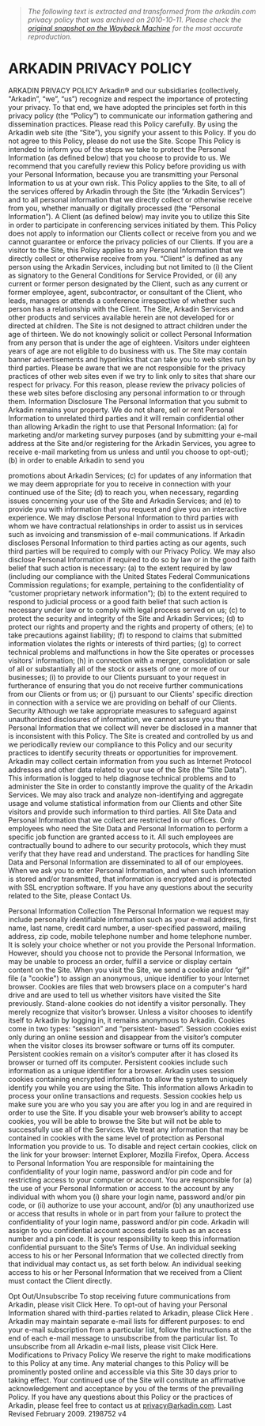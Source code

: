 > *The following text is extracted and transformed from the arkadin.com privacy policy that was archived on 2010-10-11. Please check the [original snapshot on the Wayback Machine](https://web.archive.org/web/20101011113355id_/http%3A//www.arkadin.com/documents/en/ArkadinPrivacyPolicy.pdf) for the most accurate reproduction.*

# ARKADIN PRIVACY POLICY

ARKADIN PRIVACY POLICY
Arkadin® and our subsidiaries (collectively, "Arkadin”, “we”, “us”) recognize and respect the
importance of protecting your privacy. To that end, we have adopted the principles set forth
in this privacy policy (the “Policy”) to communicate our information gathering and
dissemination practices.
Please read this Policy carefully. By using the Arkadin web site (the “Site”), you signify your
assent to this Policy. If you do not agree to this Policy, please do not use the Site.
Scope
This Policy is intended to inform you of the steps we take to protect the Personal Information
(as defined below) that you choose to provide to us. We recommend that you carefully
review this Policy before providing us with your Personal Information, because you are
transmitting your Personal Information to us at your own risk.
This Policy applies to the Site, to all of the services offered by Arkadin through the Site (the
“Arkadin Services”) and to all personal information that we directly collect or otherwise
receive from you, whether manually or digitally processed (the “Personal Information”). A
Client (as defined below) may invite you to utilize this Site in order to participate in
conferencing services initiated by them. This Policy does not apply to information our Clients
collect or receive from you and we cannot guarantee or enforce the privacy policies of our
Clients. If you are a visitor to the Site, this Policy applies to any Personal Information that we
directly collect or otherwise receive from you. “Client” is defined as any person using the
Arkadin Services, including but not limited to (i) the Client as signatory to the General
Conditions for Service Provided, or (ii) any current or former person designated by the Client,
such as any current or former employee, agent, subcontractor, or consultant of the Client,
who leads, manages or attends a conference irrespective of whether such person has a
relationship with the Client.
The Site, Arkadin Services and other products and services available herein are not
developed for or directed at children. The Site is not designed to attract children under the
age of thirteen. We do not knowingly solicit or collect Personal Information from any person
that is under the age of eighteen. Visitors under eighteen years of age are not eligible to do
business with us.
The Site may contain banner advertisements and hyperlinks that can take you to web sites
run by third parties. Please be aware that we are not responsible for the privacy practices of
other web sites even if we try to link only to sites that share our respect for privacy. For this
reason, please review the privacy policies of these web sites before disclosing any personal
information to or through them.
Information Disclosure
The Personal Information that you submit to Arkadin remains your property. We do not
share, sell or rent Personal Information to unrelated third parties and it will remain
confidential other than allowing Arkadin the right to use that Personal Information: (a) for
marketing and/or marketing survey purposes (and by submitting your e-mail address at the
Site and/or registering for the Arkadin Services, you agree to receive e-mail marketing from
us unless and until you choose to opt-out); (b) in order to enable Arkadin to send you


promotions about Arkadin Services; (c) for updates of any information that we may deem
appropriate for you to receive in connection with your continued use of the Site; (d) to reach
you, when necessary, regarding issues concerning your use of the Site and Arkadin
Services; and (e) to provide you with information that you request and give you an interactive
experience.
We may disclose Personal Information to third parties with whom we have contractual
relationships in order to assist us in services such as invoicing and transmission of e-mail
communications. If Arkadin discloses Personal Information to third parties acting as our
agents, such third parties will be required to comply with our Privacy Policy.
We may also disclose Personal Information if required to do so by law or in the good faith
belief that such action is necessary: (a) to the extent required by law (including our
compliance with the United States Federal Communications Commission regulations; for
example, pertaining to the confidentiality of “customer proprietary network information”); (b)
to the extent required to respond to judicial process or a good faith belief that such action is
necessary under law or to comply with legal process served on us; (c) to protect the security
and integrity of the Site and Arkadin Services; (d) to protect our rights and property and the
rights and property of others; (e) to take precautions against liability; (f) to respond to claims
that submitted information violates the rights or interests of third parties; (g) to correct
technical problems and malfunctions in how the Site operates or processes visitors'
information; (h) in connection with a merger, consolidation or sale of all or substantially all of
the stock or assets of one or more of our businesses; (i) to provide to our Clients pursuant to
your request in furtherance of ensuring that you do not receive further communications from
our Clients or from us; or (j) pursuant to our Clients' specific direction in connection with a
service we are providing on behalf of our Clients.
Security
Although we take appropriate measures to safeguard against unauthorized disclosures of
information, we cannot assure you that Personal Information that we collect will never be
disclosed in a manner that is inconsistent with this Policy. The Site is created and controlled
by us and we periodically review our compliance to this Policy and our security practices to
identify security threats or opportunities for improvement.
Arkadin may collect certain information from you such as Internet Protocol addresses and
other data related to your use of the Site (the “Site Data”). This information is logged to help
diagnose technical problems and to administer the Site in order to constantly improve the
quality of the Arkadin Services. We may also track and analyze non-identifying and
aggregate usage and volume statistical information from our Clients and other Site visitors
and provide such information to third parties.
All Site Data and Personal Information that we collect are restricted in our offices. Only
employees who need the Site Data and Personal Information to perform a specific job
function are granted access to it. All such employees are contractually bound to adhere to
our security protocols, which they must verify that they have read and understand. The
practices for handling Site Data and Personal Information are disseminated to all of our
employees. When we ask you to enter Personal Information, and when such information is
stored and/or transmitted, that information is encrypted and is protected with SSL encryption
software.
If you have any questions about the security related to the Site, please Contact Us.


Personal Information Collection
The Personal Information we request may include personally identifiable information such as
your e-mail address, first name, last name, credit card number, a user-specified password,
mailing address, zip code, mobile telephone number and home telephone number. It is
solely your choice whether or not you provide the Personal Information. However, should you
choose not to provide the Personal Information, we may be unable to process an order, fulfill
a service or display certain content on the Site.
When you visit the Site, we send a cookie and/or “gif” file (a "cookie") to assign an
anonymous, unique identifier to your Internet browser. Cookies are files that web browsers
place on a computer's hard drive and are used to tell us whether visitors have visited the Site
previously.
Stand-alone cookies do not identify a visitor personally. They merely recognize that visitor’s
browser. Unless a visitor chooses to identify itself to Arkadin by logging in, it remains
anonymous to Arkadin.           Cookies come in two types:           “session” and “persistent-
based”. Session cookies exist only during an online session and disappear from the visitor’s
computer when the visitor closes its browser software or turns off its computer. Persistent
cookies remain on a visitor’s computer after it has closed its browser or turned off its
computer. Persistent cookies include such information as a unique identifier for a browser.
Arkadin uses session cookies containing encrypted information to allow the system to
uniquely identify you while you are using the Site. This information allows Arkadin to process
your online transactions and requests. Session cookies help us make sure you are who you
say you are after you log in and are required in order to use the Site. If you disable your web
browser’s ability to accept cookies, you will be able to browse the Site but will not be able to
successfully use all of the Services. We treat any information that may be contained in
cookies with the same level of protection as Personal Information you provide to us.
To disable and reject certain cookies, click on the link for your browser: Internet
Explorer, Mozilla Firefox, Opera.
Access to Personal Information
You are responsible for maintaining the confidentiality of your login name, password and/or
pin code and for restricting access to your computer or account. You are responsible for (a)
the use of your Personal Information or access to the account by any individual with whom
you (i) share your login name, password and/or pin code, or (ii) authorize to use your account,
and/or (b) any unauthorized use or access that results in whole or in part from your failure to
protect the confidentiality of your login name, password and/or pin code.
Arkadin will assign to you confidential account access details such as an access number and
a pin code. It is your responsibility to keep this information confidential pursuant to the Site’s
Terms of Use.
An individual seeking access to his or her Personal Information that we collected directly
from that individual may contact us, as set forth below. An individual seeking access to his
or her Personal Information that we received from a Client must contact the Client directly.


Opt Out/Unsubscribe
To stop receiving future communications from Arkadin, please visit Click Here. To opt-out of
having your Personal Information shared with third-parties related to Arkadin, please Click
Here . Arkadin may maintain separate e-mail lists for different purposes: to end your e-mail
subscription from a particular list, follow the instructions at the end of each e-mail message to
unsubscribe from the particular list. To unsubscribe from all Arkadin e-mail lists, please visit
Click Here.
Modifications to Privacy Policy
We reserve the right to make modifications to this Policy at any time. Any material changes
to this Policy will be prominently posted online and accessible via this Site 30 days prior to
taking effect. Your continued use of the Site will constitute an affirmative acknowledgement
and acceptance by you of the terms of the prevailing Policy.
           If you have any questions about this Policy or the practices of Arkadin, please
                       feel free to contact us at privacy@arkadin.com.
Last Revised February 2009.
2198752 v4

